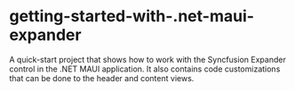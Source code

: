 # getting-started-with-.net-maui-expander
A quick-start project that shows how to work with the Syncfusion Expander control in the .NET MAUI application. It also contains code customizations that can be done to the header and content views.
